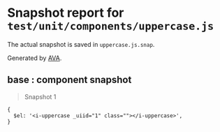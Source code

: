 # Snapshot report for `test/unit/components/uppercase.js`

The actual snapshot is saved in `uppercase.js.snap`.

Generated by [AVA](https://ava.li).

## base : component snapshot

> Snapshot 1

    {
      $el: '<i-uppercase _uiid="1" class=""></i-uppercase>',
    }
